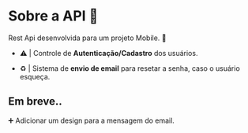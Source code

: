 # Sobre a API 💬

Rest Api desenvolvida para um projeto Mobile. 📱

- ⚠️ | Controle de **Autenticação/Cadastro** dos usuários.

- ♻️ | Sistema de **envio de email** para resetar a senha, caso o usuário esqueça. 

## Em breve..

➕ Adicionar um design para a mensagem do email.